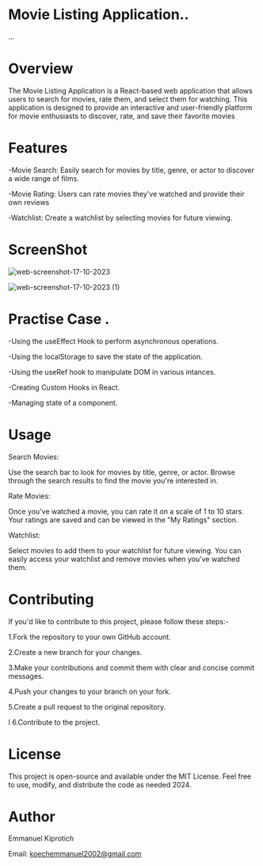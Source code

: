 # Movie Listing Application..
...
# Overview
The Movie Listing Application is a React-based web application that allows users to search for movies, rate them, and select them for watching. 
This application is designed to provide an interactive and user-friendly platform for movie enthusiasts to discover, rate, and save their favorite movies


# Features
-Movie Search: Easily search for movies by title, genre, or actor to discover a wide range of films.

-Movie Rating: Users can rate movies they've watched and provide their own reviews

-Watchlist: Create a watchlist by selecting movies for future viewing.


# ScreenShot
![web-screenshot-17-10-2023](https://github.com/Emmanuel687/usePopcorn/assets/93251478/ef647a10-a3b8-49bb-88c9-c899ab8b8ed9)

![web-screenshot-17-10-2023 (1)](https://github.com/Emmanuel687/usePopcorn/assets/93251478/85582904-9d48-400b-8a33-a9d615730278)


# Practise Case .

-Using the useEffect Hook to perform asynchronous operations.

-Using the localStorage to save the state of the application.

-Using the useRef hook to manipulate DOM in various intances.

-Creating Custom Hooks in React.

-Managing state of a component.

# Usage
Search Movies:

Use the search bar to look for movies by title, genre, or actor.
Browse through the search results to find the movie you're interested in.

Rate Movies:

Once you've watched a movie, you can rate it on a scale of 1 to 10 stars.
Your ratings are saved and can be viewed in the "My Ratings" section.

Watchlist:

Select movies to add them to your watchlist for future viewing.
You can easily access your watchlist and remove movies when you've watched them.

# Contributing
If you'd like to contribute to this project, please follow these steps:-

1.Fork the repository to your own GitHub account.

2.Create a new branch for your changes.

3.Make your contributions and commit them with clear and concise commit messages.

4.Push your changes to your branch on your fork.

5.Create a pull request to the original repository.

I 6.Contribute to the project.




# License
This project is open-source and available under the MIT License. Feel free to use, modify, and distribute the code as needed 2024.


# Author
Emmanuel Kiprotich

Email: koechemmanuel2002@gmail.com
